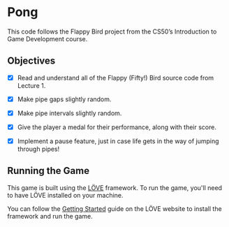 # Pong
This code follows the Flappy Bird project from the CS50’s Introduction to Game Development course.


## Objectives
- [x] Read and understand all of the Flappy (Fifty!) Bird source code from Lecture 1.
- [x] Make pipe gaps slightly random.
- [x] Make pipe intervals slightly random.
- [x] Give the player a medal for their performance, along with their score.
- [x] Implement a pause feature, just in case life gets in the way of jumping through pipes!



## Running the Game
This game is built using the [LÖVE](https://love2d.org/) framework. To run the game, you'll need to have LÖVE installed on your machine.

You can follow the [Getting Started](https://love2d.org/wiki/Getting_Started) guide on the LÖVE website to install the framework and run the game.